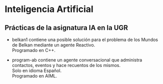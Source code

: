 # Inteligencia Artificial

## Prácticas de la asignatura IA en la UGR

- belkan1 contiene una posible solución para el problema de los Mundos de Belkan mediante un agente Reactivo.  
Programado en C++.

- program-ab contiene un agente conversacional que administra contactos, eventos y hace recuentos de los mismos.  
Solo en idioma Español.  
Programado en AIML.
